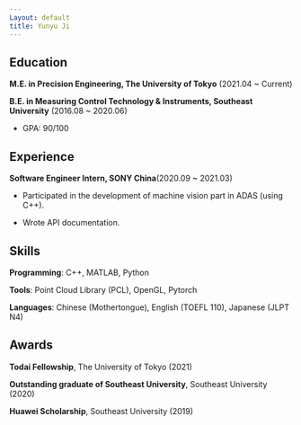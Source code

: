 ```yaml
---
Layout: default
title: Yunyu Ji
---
```


## Education

**M.E. in Precision Engineering, The University of Tokyo** (2021.04 ~ Current)


**B.E. in Measuring Control Technology & Instruments, Southeast University** (2016.08 ~ 2020.06)

- GPA: 90/100

## Experience

**Software Engineer Intern, SONY China**(2020.09 ~ 2021.03)

- Participated in the development of machine vision part in ADAS (using C++).

- Wrote API documentation.

## Skills

**Programming**: C++, MATLAB, Python

**Tools**: Point Cloud Library (PCL), OpenGL, Pytorch

**Languages**: Chinese (Mothertongue), English (TOEFL 110), Japanese (JLPT N4)

## Awards

**Todai Fellowship**, The University of Tokyo (2021)

**Outstanding graduate of Southeast University**, Southeast University (2020)

**Huawei Scholarship**, Southeast University (2019)
